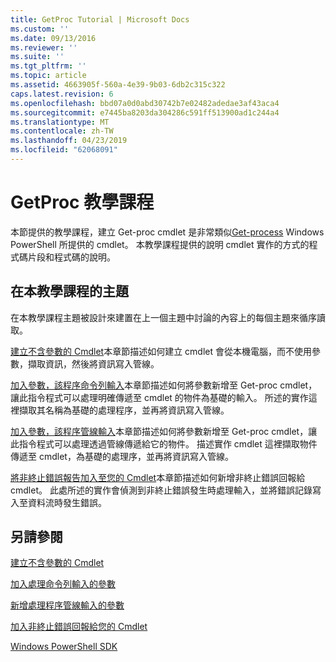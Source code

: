 ```yaml
---
title: GetProc Tutorial | Microsoft Docs
ms.custom: ''
ms.date: 09/13/2016
ms.reviewer: ''
ms.suite: ''
ms.tgt_pltfrm: ''
ms.topic: article
ms.assetid: 4663905f-560a-4e39-9b03-6db2c315c322
caps.latest.revision: 6
ms.openlocfilehash: bbd07a0d0abd30742b7e02482adedae3af43aca4
ms.sourcegitcommit: e7445ba8203da304286c591ff513900ad1c244a4
ms.translationtype: MT
ms.contentlocale: zh-TW
ms.lasthandoff: 04/23/2019
ms.locfileid: "62068091"
---
```

# <a name="getproc-tutorial"></a>GetProc 教學課程

本節提供的教學課程，建立 Get-proc cmdlet 是非常類似[Get-process](/powershell/module/Microsoft.PowerShell.Management/Get-Process) Windows PowerShell 所提供的 cmdlet。 本教學課程提供的說明 cmdlet 實作的方式的程式碼片段和程式碼的說明。

## <a name="topics-in-this-tutorial"></a>在本教學課程的主題

在本教學課程主題被設計來建置在上一個主題中討論的內容上的每個主題來循序讀取。

[建立不含參數的 Cmdlet](./creating-a-cmdlet-without-parameters.md)本章節描述如何建立 cmdlet 會從本機電腦，而不使用參數，擷取資訊，然後將資訊寫入管線。

[加入參數，該程序命令列輸入](./adding-parameters-that-process-command-line-input.md)本章節描述如何將參數新增至 Get-proc cmdlet，讓此指令程式可以處理明確傳遞至 cmdlet 的物件為基礎的輸入。 所述的實作這裡擷取其名稱為基礎的處理程序，並再將資訊寫入管線。

[加入參數，該程序管線輸入](./adding-parameters-that-process-pipeline-input.md)本章節描述如何將參數新增至 Get-proc cmdlet，讓此指令程式可以處理透過管線傳遞給它的物件。 描述實作 cmdlet 這裡擷取物件傳遞至 cmdlet，為基礎的處理序，並再將資訊寫入管線。

[將非終止錯誤報告加入至您的 Cmdlet](./adding-non-terminating-error-reporting-to-your-cmdlet.md)本章節描述如何新增非終止錯誤回報給 cmdlet。 此處所述的實作會偵測到非終止錯誤發生時處理輸入，並將錯誤記錄寫入至資料流時發生錯誤。

## <a name="see-also"></a>另請參閱

[建立不含參數的 Cmdlet](./creating-a-cmdlet-without-parameters.md)

[加入處理命令列輸入的參數](./adding-parameters-that-process-command-line-input.md)

[新增處理程序管線輸入的參數](./adding-parameters-that-process-pipeline-input.md)

[加入非終止錯誤回報給您的 Cmdlet](./adding-non-terminating-error-reporting-to-your-cmdlet.md)

[Windows PowerShell SDK](../windows-powershell-reference.md)
